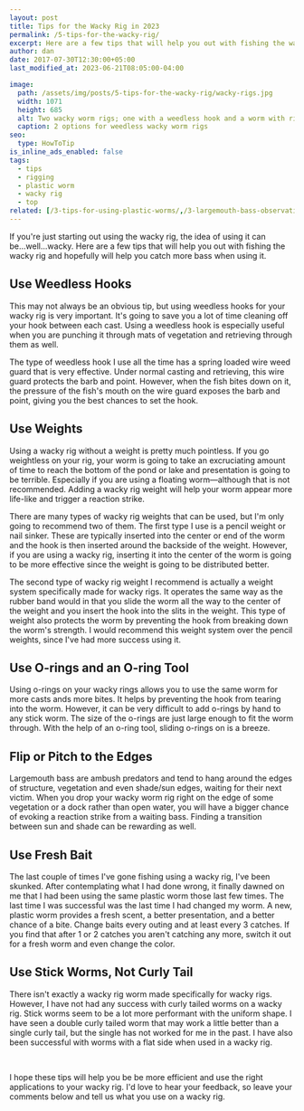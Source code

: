 ```yaml
---
layout: post
title: Tips for the Wacky Rig in 2023
permalink: /5-tips-for-the-wacky-rig/
excerpt: Here are a few tips that will help you out with fishing the wacky rig and hopefully will help you catch more bass when using it.
author: dan
date: 2017-07-30T12:30:00+05:00
last_modified_at: 2023-06-21T08:05:00-04:00

image:
  path: /assets/img/posts/5-tips-for-the-wacky-rig/wacky-rigs.jpg
  width: 1071
  height: 685
  alt: Two wacky worm rigs; one with a weedless hook and a worm with ribs around it and the other is a senko type worm rigged up through a black rubber o-ring on a different type of weedless hook
  caption: 2 options for weedless wacky worm rigs
seo:
  type: HowToTip
is_inline_ads_enabled: false
tags:
  - tips
  - rigging
  - plastic worm
  - wacky rig
  - top
related: [/3-tips-for-using-plastic-worms/,/3-largemouth-bass-observations/,/5-bank-fishing-tips/,]
---
```


If you're just starting out using the wacky rig, the idea of using it can be...well...wacky. Here are a few tips that will help you out with fishing the wacky rig and hopefully will help you catch more bass when using it.

## Use Weedless Hooks
This may not always be an obvious tip, but using weedless hooks for your wacky rig is very important. It's going to save you a lot of time cleaning off your hook between each cast. Using a weedless hook is especially useful when you are punching it through mats of vegetation and retrieving through them as well.

The type of weedless hook I use all the time has a spring loaded wire weed guard that is very effective. Under normal casting and retrieving, this wire guard protects the barb and point. However, when the fish bites down on it, the pressure of the fish's mouth on the wire guard exposes the barb and point, giving you the best chances to set the hook.

<script type="text/javascript">
amzn_assoc_tracking_id = "schaeferpro07-20";
amzn_assoc_ad_mode = "manual";
amzn_assoc_ad_type = "smart";
amzn_assoc_marketplace = "amazon";
amzn_assoc_region = "US";
amzn_assoc_design = "enhanced_links";
amzn_assoc_asins = "B07VZLFQLY";
amzn_assoc_placement = "adunit";
amzn_assoc_linkid = "8c29805ea6a42666b03c4a258fd01d66";
</script>
<script src="//z-na.amazon-adsystem.com/widgets/onejs?MarketPlace=US"></script>

## Use Weights
Using a wacky rig without a weight is pretty much pointless. If you go weightless on your rig, your worm is going to take an excruciating amount of time to reach the bottom of the pond or lake and presentation is going to be terrible. Especially if you are using a floating worm&mdash;although that is not recommended. Adding a wacky rig weight will help your worm appear more life-like and trigger a reaction strike.

There are many types of wacky rig weights that can be used, but I'm only going to recommend two of them. The first type I use is a pencil weight or nail sinker. These are typically inserted into the center or end of the worm and the hook is then inserted around the backside of the weight. However, if you are using a wacky rig, inserting it into the center of the worm is going to be more effective since the weight is going to be distributed better.

The second type of wacky rig weight I recommend is actually a weight system specifically made for wacky rigs. It operates the same way as the rubber band would in that you slide the worm all the way to the center of the weight and you insert the hook into the slits in the weight. This type of weight also protects the worm by preventing the hook from breaking down the worm's strength. I would recommend this weight system over the pencil weights, since I've had more success using it.

<script type="text/javascript">
amzn_assoc_tracking_id = "schaeferpro07-20";
amzn_assoc_ad_mode = "manual";
amzn_assoc_ad_type = "smart";
amzn_assoc_marketplace = "amazon";
amzn_assoc_region = "US";
amzn_assoc_design = "enhanced_links";
amzn_assoc_asins = "B07BCQLGGQ";
amzn_assoc_placement = "adunit";
amzn_assoc_linkid = "9ca090e3b2004837a5e9ad06c5023ad2";
</script>
<script src="//z-na.amazon-adsystem.com/widgets/onejs?MarketPlace=US"></script>

## Use O-rings and an O-ring Tool
Using o-rings on your wacky rings allows you to use the same worm for more casts ands more bites. It helps by preventing the hook from tearing into the worm. However, it can be very difficult to add o-rings by hand to any stick worm. The size of the o-rings are just large enough to fit the worm through. With the help of an o-ring tool, sliding o-rings on is a breeze.

<script type="text/javascript">
amzn_assoc_tracking_id = "schaeferpro07-20";
amzn_assoc_ad_mode = "manual";
amzn_assoc_ad_type = "smart";
amzn_assoc_marketplace = "amazon";
amzn_assoc_region = "US";
amzn_assoc_design = "enhanced_links";
amzn_assoc_asins = "B01MQX26M8";
amzn_assoc_placement = "adunit";
amzn_assoc_linkid = "eb69194cba0f4e6b8b6bb56a87c3d3d8";
</script>
<script src="//z-na.amazon-adsystem.com/widgets/onejs?MarketPlace=US"></script>

## Flip or Pitch to the Edges
Largemouth bass are ambush predators and tend to hang around the edges of structure, vegetation and even shade/sun edges, waiting for their next victim. When you drop your wacky worm rig right on the edge of some vegetation or a dock rather than open water, you will have a bigger chance of evoking a reaction strike from a waiting bass. Finding a transition between sun and shade can be rewarding as well.

## Use Fresh Bait
The last couple of times I've gone fishing using a wacky rig, I've been skunked. After contemplating what I had done wrong, it finally dawned on me that I had been using the same plastic worm those last few times. The last time I was successful was the last time I had changed my worm. A new, plastic worm provides a fresh scent, a better presentation, and a better chance of a bite. Change baits every outing and at least every 3 catches. If you find that after 1 or 2 catches you aren't catching any more, switch it out for a fresh worm and even change the color.

## Use Stick Worms, Not Curly Tail
There isn't exactly a wacky rig worm made specifically for wacky rigs. However, I have not had any success with curly tailed worms on a wacky rig. Stick worms seem to be a lot more performant with the uniform shape. I have seen a double curly tailed worm that may work a little better than a single curly tail, but the single has not worked for me in the past. I have also been successful with worms with a flat side when used in a wacky rig.

<script type="text/javascript">
amzn_assoc_tracking_id = "schaeferpro07-20";
amzn_assoc_ad_mode = "manual";
amzn_assoc_ad_type = "smart";
amzn_assoc_marketplace = "amazon";
amzn_assoc_region = "US";
amzn_assoc_design = "enhanced_links";
amzn_assoc_asins = "B086TNYTF3";
amzn_assoc_placement = "adunit";
amzn_assoc_linkid = "b792423e623d32dbc1c5124c3caaba04";
</script>
<script src="//z-na.amazon-adsystem.com/widgets/onejs?MarketPlace=US"></script>

&nbsp;

I hope these tips will help you be be more efficient and use the right applications to your wacky rig. I'd love to hear your feedback, so leave your comments below and tell us what you use on a wacky rig.

<script type="text/javascript">
amzn_assoc_placement = "adunit0";
amzn_assoc_tracking_id = "schaeferpro07-20";
amzn_assoc_ad_mode = "search";
amzn_assoc_ad_type = "smart";
amzn_assoc_marketplace = "amazon";
amzn_assoc_region = "US";
amzn_assoc_default_search_phrase = "wacky worm kit";
amzn_assoc_default_category = "SportingGoods";
amzn_assoc_linkid = "47f0119c1ebfdf79467f257cf9078d20";
amzn_assoc_search_bar = "false";
amzn_assoc_title = "Shop Wacky Worms";
amzn_assoc_default_browse_node = "3375251";
</script>
<script src="//z-na.amazon-adsystem.com/widgets/onejs?MarketPlace=US"></script>